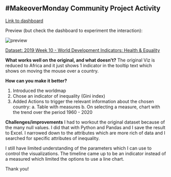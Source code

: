 ## #MakeoverMonday Community Project Activity

[Link to dashboard](https://public.tableau.com/views/WDI_16516753035860/Dashboard?:language=it-IT&publish=yes&:display_count=n&:origin=viz_share_link)

Preview (but check the dashboard to experiment the interaction):

![preview](https://user-images.githubusercontent.com/64132836/166930258-81a48adf-7d2c-44d0-98b2-500bd3ee7b08.jpg)

[Dataset: 2019 Week 10 - World Development Indicators: Health & Equality](https://data.world/makeovermonday/2019w10)

**What works well on the original, and what doesn't?** 
The original Viz is reduced to Africa and it just shows 1 indicator in the tooltip text which shows on moving the mouse over a country.

**How can you make it better?**
1. Introduced the worldmap
2. Chose an indicator of inequality (Gini index)
3. Added Actions to trigger the relevant information about the chosen country:
  a. Table with measures
  b. On selecting a measure, chart with the trend over the period 1960 - 2020

**Challenges/improvements**
I had to workout the original dataset because of the many null values. I did that with Python and Pandas and I save the result to Excel. I narrowed down to the attributes which are more rich of data and I searched for specific attributes of inequality.

I still have limited understanding of the parameters which I can use to control the visualizations. The timeline came up to be an indicator instead of a measured which limited the options to use a line chart.

Thank you!

